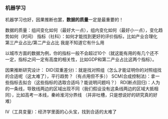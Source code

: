 ### 机器学习
机器学习也好，因果推断也罢，**数据的质量**一定是最重要的！

数据的质量：组间变化如何（最好大一点），组内变化如何（最好小一点），变化趋势如何（时间）
指标（社科）：如何才能找到更好的评价指标，比如产业合理化 第三产业占比/第二产业占比 我是不知道它有什么用




以城市方面的数据为例，你的指标一般不会超过10个（就这能有用的有几个还不一定，指标之间一定有高度的相关性，比如GDP和第二产业占比这两个指标）。

因果推断研究设计：
DID(双重差分)：就是找对照组（怎么才能证明你的对照组找的合适呢（这太难了），平行趋势？（有点用但不多））
SCM(合成控制法)：拿一些指标去拟合（这些指标的选取合适吗？能说明问题吗？）
RD(断点回归)：人为的一条线，导致线两边的区域出现不同（我们假设没有这条线两边的区域大抵相同），比如高考一本线，秦岭淮河分界线
（并非吐槽，只是想说好的研究真的好难）



IV（工具变量）：经济学里面的心头宝，找到合适的太难了